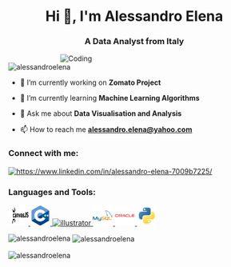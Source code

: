 
<h1 align="center">Hi 👋, I'm Alessandro Elena</h1>
<h3 align="center">A Data Analyst from Italy</h3> 
<img align="right" alt="Coding" width="400" src="https://assets.bizclikmedia.net/668/a69447d04070534ca5f1fa50b1d88ebc:894d3b2e83f5839361132a8dba4f5f3d/gettyimages-1279690567-jpg.webp">

<p align="left"> <img src="https://komarev.com/ghpvc/?username=alessandroelena&label=Profile%20views&color=0e75b6&style=flat" alt="alessandroelena" /> </p>

- 🔭 I’m currently working on **Zomato Project**

- 🌱 I’m currently learning **Machine Learning Algorithms**

- 💬 Ask me about **Data Visualisation and Analysis**

- 📫 How to reach me **alessandro.elena@yahoo.com**

<h3 align="left">Connect with me:</h3>
<p align="left">
<a href="https://linkedin.com/in/https://www.linkedin.com/in/alessandro-elena-7009b7225/" target="blank"><img align="center" src="https://raw.githubusercontent.com/rahuldkjain/github-profile-readme-generator/master/src/images/icons/Social/linked-in-alt.svg" alt="https://www.linkedin.com/in/alessandro-elena-7009b7225/" height="30" width="40" /></a>
</p>

<h3 align="left">Languages and Tools:</h3>
<p align="left"> <a href="https://canvasjs.com" target="_blank" rel="noreferrer"> <img src="https://raw.githubusercontent.com/Hardik0307/Hardik0307/master/assets/canvasjs-charts.svg" alt="canvasjs" width="40" height="40"/> </a> <a href="https://www.w3schools.com/cpp/" target="_blank" rel="noreferrer"> <img src="https://raw.githubusercontent.com/devicons/devicon/master/icons/cplusplus/cplusplus-original.svg" alt="cplusplus" width="40" height="40"/> </a> <a href="https://www.adobe.com/in/products/illustrator.html" target="_blank" rel="noreferrer"> <img src="https://www.vectorlogo.zone/logos/adobe_illustrator/adobe_illustrator-icon.svg" alt="illustrator" width="40" height="40"/> </a> <a href="https://www.mysql.com/" target="_blank" rel="noreferrer"> <img src="https://raw.githubusercontent.com/devicons/devicon/master/icons/mysql/mysql-original-wordmark.svg" alt="mysql" width="40" height="40"/> </a> <a href="https://www.oracle.com/" target="_blank" rel="noreferrer"> <img src="https://raw.githubusercontent.com/devicons/devicon/master/icons/oracle/oracle-original.svg" alt="oracle" width="40" height="40"/> </a> <a href="https://www.python.org" target="_blank" rel="noreferrer"> <img src="https://raw.githubusercontent.com/devicons/devicon/master/icons/python/python-original.svg" alt="python" width="40" height="40"/> </a> </p>

<p><img align="left" src="https://github-readme-stats.vercel.app/api/top-langs?username=alessandroelena&show_icons=true&locale=en&layout=compact" alt="alessandroelena" /></p>

<p>&nbsp;<img align="center" src="https://github-readme-stats.vercel.app/api?username=alessandroelena&show_icons=true&locale=en" alt="alessandroelena" /></p>

<p><img align="center" src="https://github-readme-streak-stats.herokuapp.com/?user=alessandroelena&" alt="alessandroelena" /></p>
